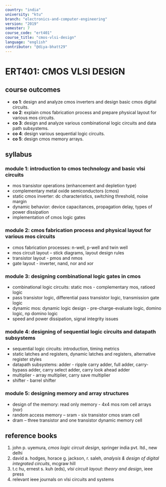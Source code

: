 ```yaml
---
country: "india"
university: "ktu"
branch: "electronics-and-computer-engineering"
version: "2019"
semester: 7
course_code: "ert401"
course_title: "cmos-vlsi-design"
language: "english"
contributor: "@diya-bhatt29"
---
```


# ERT401: CMOS VLSI DESIGN

## course outcomes

- **co 1**: design and analyze cmos inverters and design basic cmos digital circuits.
- **co 2**: explain cmos fabrication process and prepare physical layout for various mos circuits.
- **co 3**: design and analyze various combinational logic circuits and data path subsystems.
- **co 4**: design various sequential logic circuits.
- **co 5**: design cmos memory arrays.

## syllabus

### module 1: introduction to cmos technology and basic vlsi circuits
- mos transistor operations (enhancement and depletion type)
- complementary metal oxide semiconductors (cmos)
- static cmos inverter: dc characteristics, switching threshold, noise margin
- dynamic behavior: device capacitances, propagation delay, types of power dissipation
- implementation of cmos logic gates

### module 2: cmos fabrication process and physical layout for various mos circuits
- cmos fabrication processes: n-well, p-well and twin well
- mos circuit layout – stick diagrams, layout design rules
- transistor layout - pmos and nmos
- gate layout - inverter, nand, nor and xor

### module 3: designing combinational logic gates in cmos
- combinational logic circuits: static mos - complementary mos, ratioed logic
- pass transistor logic, differential pass transistor logic, transmission gate logic
- dynamic mos: dynamic logic design - pre-charge-evaluate logic, domino logic, np domino logic
- speed and power dissipation, signal integrity issues

### module 4: designing of sequential logic circuits and datapath subsystems
- sequential logic circuits: introduction, timing metrics
- static latches and registers, dynamic latches and registers, alternative register styles
- datapath subsystems: adder - ripple carry adder, full adder, carry-bypass adder, carry select adder, carry look ahead adder
- multiplier - array multiplier, carry save multiplier
- shifter - barrel shifter

### module 5: designing memory and array structures
- design of the memory: read only memory - 4x4 mos rom cell arrays (nor)
- random access memory – sram - six transistor cmos sram cell
- dram – three transistor and one transistor dynamic memory cell

## reference books

1. john p. uyemura, *cmos logic circuit design*, springer india pvt. ltd., new delhi
2. david a. hodges, horace g. jackson, r. saleh, *analysis & design of digital integrated circuits*, mcgraw hill
3. t.c hu, ernest s. kuh (eds), *vlsi circuit layout: theory and design*, ieee press
4. relevant ieee journals on vlsi circuits and systems
